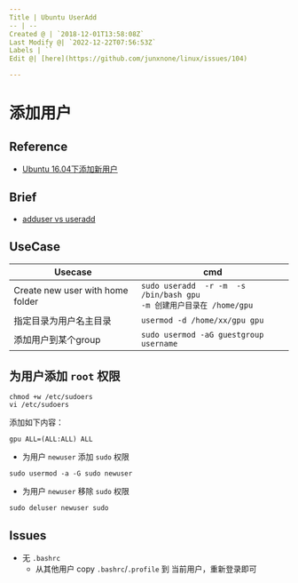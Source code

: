 ```yaml
---
Title | Ubuntu UserAdd
-- | --
Created @ | `2018-12-01T13:58:08Z`
Last Modify @| `2022-12-22T07:56:53Z`
Labels | ``
Edit @| [here](https://github.com/junxnone/linux/issues/104)

---
```


# 添加用户

## Reference
- [Ubuntu 16.04下添加新用户](https://www.linuxidc.com/Linux/2017-04/142690.htm)

## Brief
- [adduser vs useradd](./adduser_vs_useradd)

## UseCase

Usecase | cmd
-- | --
Create new user with home folder | `sudo useradd  -r -m  -s /bin/bash gpu` <br>`-m 创建用户目录在 /home/gpu`
指定目录为用户名主目录 | `usermod -d /home/xx/gpu gpu`
添加用户到某个group | `sudo usermod -aG guestgroup username`


## 为用户添加 `root` 权限

```
chmod +w /etc/sudoers 
vi /etc/sudoers 
```
添加如下内容：
```
gpu ALL=(ALL:ALL) ALL
```

- 为用户 `newuser` 添加 `sudo` 权限

```
sudo usermod -a -G sudo newuser
```
- 为用户 `newuser` 移除 `sudo` 权限
```
sudo deluser newuser sudo
```

## Issues 

- 无 `.bashrc`
  - 从其他用户 copy `.bashrc`/`.profile` 到 当前用户，重新登录即可
